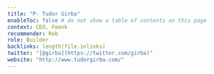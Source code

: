 ```yaml
---
title: "P- Tudor Girba"
enableToc: false # do not show a table of contents on this page
context: CEO, Feenk
recommender: Rob
role: Builder
backlinks: length(file.inlinks) 
twitter: "[@girba](https://twitter.com/girba)"
website: "http://www.tudorgirba.com/"
---
```

